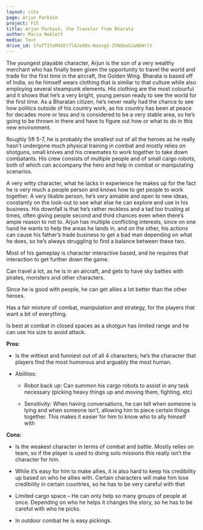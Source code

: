 ```yaml
---
layout: cite
page: Arjun Parkash
project: F15
title: Arjun Parkash, the Traveler from Bharata
author: Maria Neblett
media: Text
drive_id: 1fufTIYoM4XEt7lAJo0Dx-NaxsgS-ZYNdUuGJaNDWrlY
---
```

The youngest playable character, Arjun is the son of a very wealthy merchant who has finally been given the opportunity to travel the world and trade for the first time in the aircraft, the Golden Wing. Bharata is based off of India, so he himself wears clothing that is similar to that culture while also employing several steampunk elements. His clothing are the most colourful and it shows that he’s a very bright, young person ready to see the world for the first time. As a Bharatan citizen, he’s never really had the chance to see how politics outside of his country work, as his country has been at peace for decades more or less and is considered to be a very stable area, so he’s going to be thrown in there and have to figure out how or what to do in this new environment.

Roughly  5ft 5-7, he is probably the smallest out of all the heroes as he really hasn’t undergone much physical training in combat and mostly relies on shotguns, small knives and his crewmates to work together to take down combatants. His crew consists of multiple people and of small cargo robots, both of which can accompany the hero and help in combat or manipulating scenarios.

A very witty character, what he lacks in experience he makes up for the fact he is very much a people person and knows how to get people to work together. A very likable person, he’s very amiable and open to new ideas, constantly on the look-out to see what else he can explore and use in his business. His downfall is that he’s rather reckless and a tad too trusting at times, often giving people second and third chances even when there’s ample reason to not to. Arjun has multiple conflicting interests, since on one hand he wants to help the areas he lands in, and on the other, his actions can cause his father’s trade business to get a bad man depending on what he does, so he’s always struggling to find a balance between these two.

Most of his gameplay is character interactive based, and he requires that interaction to get further down the game.

Can travel a lot, as he is in an aircraft, and gets to have sky battles with pirates, monsters and other characters.

Since he is good with people, he can get allies a lot better than the other heroes.

Has a fair mixture of combat, manipulation and strategy, for the players that want a bit of everything.

Is best at combat in closed spaces as a shotgun has limited range and he can use his size to avoid attack.

**Pros:**

- Is the wittiest and funniest out of all 4 characters; he’s the character that players find the most humorous and arguably the most human.

- Abilities:

    - Robot back up: Can summon his cargo robots to assist in any task necessary (picking heavy things up and moving them, fighting, etc)

    - Sensitivity: When having conversations, he can tell when someone is lying and when someone isn’t, allowing him to piece certain things together. This makes it easier for him to know who to ally himself with

**Cons:**

- Is the weakest character in terms of combat and battle.  Mostly relies on team, so if the player is used to doing solo missions this really isn’t the character for him.

- While it’s easy for him to make allies, it is also hard to keep his credibility up based on who he allies with. Certain characters will make him lose credibility in certain countries, so he has to be very careful with that

- Limited cargo space – He can only help so many groups of people at once. Depending on who he helps it changes the story, so he has to be careful with who he picks.

- In outdoor combat he is easy pickings.

